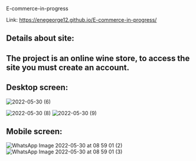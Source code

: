  E-commerce-in-progress

Link: https://enegeorge12.github.io/E-commerce-in-progress/

## Details about site:
## The project is an online wine store, to access the site you must create an account.

## Desktop screen:
![2022-05-30 (6)](https://user-images.githubusercontent.com/96048064/170925262-c57657f0-e366-46d0-b9ac-62ecf720245a.png)

![2022-05-30 (8)](https://user-images.githubusercontent.com/96048064/170925271-10d49a2b-9fd2-4c87-b34f-7096188e5b17.png)
![2022-05-30 (9)](https://user-images.githubusercontent.com/96048064/170925280-ad128073-1731-4351-9508-069df58dc4b6.png)

## Mobile screen:

![WhatsApp Image 2022-05-30 at 08 59 01 (2)](https://user-images.githubusercontent.com/96048064/170927268-ff796f49-4c2f-4749-b966-82223dcb5c54.jpeg)
![WhatsApp Image 2022-05-30 at 08 59 01 (3)](https://user-images.githubusercontent.com/96048064/170927297-360c50a3-109f-437f-b74f-10ad733b98af.jpeg)
